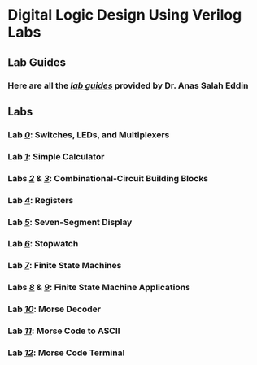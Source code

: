 # Digital Logic Design Using Verilog Labs

## Lab Guides
### Here are all the [*lab guides*](https://github.com/fctanglao/DigitalLogicDesignUsingVerilogLabs/tree/main/Lab%20Guides) provided by Dr. Anas Salah Eddin

## Labs
### Lab [*0*](https://github.com/fctanglao/DigitalLogicDesignUsingVerilogLabs/tree/main/Lab%200): Switches, LEDs, and Multiplexers
### Lab [*1*](https://github.com/fctanglao/DigitalLogicDesignUsingVerilogLabs/tree/main/Lab%201): Simple Calculator
### Labs [*2*](https://github.com/fctanglao/DigitalLogicDesignUsingVerilogLabs/tree/main/Lab%202) & [*3*](https://github.com/fctanglao/DigitalLogicDesignUsingVerilogLabs/tree/main/Lab%203): Combinational-Circuit Building Blocks
### Lab [*4*](https://github.com/fctanglao/DigitalLogicDesignUsingVerilogLabs/tree/main/Lab%204): Registers
### Lab [*5*](https://github.com/fctanglao/DigitalLogicDesignUsingVerilogLabs/tree/main/Lab%205): Seven-Segment Display
### Lab [*6*](https://github.com/fctanglao/DigitalLogicDesignUsingVerilogLabs/tree/main/Lab%206): Stopwatch
### Lab [*7*](https://github.com/fctanglao/DigitalLogicDesignUsingVerilogLabs/tree/main/Lab%207): Finite State Machines
### Labs [*8*](https://github.com/fctanglao/DigitalLogicDesignUsingVerilogLabs/tree/main/Lab%208) & [*9*](https://github.com/fctanglao/DigitalLogicDesignUsingVerilogLabs/tree/main/Lab%209): Finite State Machine Applications
### Lab [*10*](https://github.com/fctanglao/DigitalLogicDesignUsingVerilogLabs/tree/main/Lab%2010): Morse Decoder
### Lab [*11*](https://github.com/fctanglao/DigitalLogicDesignUsingVerilogLabs/tree/main/Lab%2011): Morse Code to ASCII
### Lab [*12*](https://github.com/fctanglao/DigitalLogicDesignUsingVerilogLabs/blob/main/Lab%20Guides/Lab%2012%20-%20Morse%20Code%20Terminal.pdf): Morse Code Terminal
